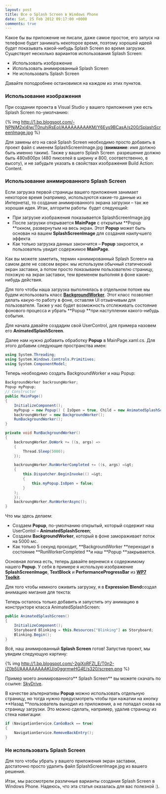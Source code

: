 ```yaml
---
layout: post
title: Все о Splash Screen в Windows Phone
date: Sat, 25 Feb 2012 09:17:00 +0000
comments: true
---
```




Какое бы вы приложение не писали, даже самое простое, его запуск на телефоне будет занимать некоторое время, поэтому хорошей идеей будет показывать какой-нибудь Splash Screen во время загрузки. Существует несколько вариантов использования Splash Screen:


* Использовать изображение
* Использовать анимированный Splash Screen
* Не использовать Splash Screen


Давайте поподробнее остановимся на каждом из этих пунктов.

<!--more--> 


### Использование изображения 

При создании проекта в Visual Studio у вашего приложения уже есть Splash Screen по-умолчанию:

{% img http://1.bp.blogspot.com/-NPNjM2xI4Iw/T0nuhjRsEoI/AAAAAAAAAKM/Y6Eys9BCasA/s200/SplashScreenImage.jpg %}

Для замены его на свой Splash Screen необходимо просто добавить в проект файл с именем SplashScreenImage.jpg (**внимание**: имя должно быть именно таким). Также у вашего Splash Screen  разрешение должно быть 480х800px (480 пикселей в ширину и 800, соответственно, в высоту), и не забудьте указать в свойствах изображения Build Action: Content.

### Использование анимированного Splash Screen

Если загрузка первой страницы вашего приложения занимает некоторое время (например, используются какие-то данные из Интернета), то создание анимированного экрана загрузки – так же хорошая идея. Итак, алгоритм работы  будет следующий:


* При загрузке изображения показывается SplashScreenImage.jpg 
* После загрузки открывается **MainPage** с открытым **Popup **окном, развернутым на весь экран. Этот **Popup** может быть основан на вашем **SplashScreenImage** для создания наилучшего эффекта
* Как только загрузка данных закончится – **Popup** закроется, и пользователь увидит содержимое **MainPage**.


Как вы можете заметить, термин «анимированный Splash Screen» на самом деле не совсем верен: мы используем обычный статический экран заставки, а потом просто показываем пользователю страницу, похожую на экран заставки, тем временем выполняя в фоне какие-нибудь действия.

Для того чтобы наша загрузка выполнялась в отдельном потоке мы будем использовать класс [**BackgroundWorker**](http://msdn.microsoft.com/en-us/library/system.componentmodel.backgroundworker.aspx). Этот класс позволяет делать какую-то работу в фоне, оставляя UI отзывчивым для пользователя. Также у нас будет возможность отслеживать состояние фонового процесса и убрать **Popup **при наступлении какого-нибудь события.

Для начала давайте создадим свой UserControl, для примера назовем его **AnimatedSplashScreen**.

Далее нам нужно добавить обработку **Popup** в MainPage.xaml.cs. Для этого добавим следующие пространства имен:

``` csharp
using System.Threading;
using System.Windows.Controls.Primitives;
using System.ComponentModel;
```

Теперь необходимо создать BackgroundWorker и наш Popup:

``` csharp
BackgroundWorker backroungWorker;
Popup myPopup;
// Constructor
public MainPage()
{
    InitializeComponent();
    myPopup = new Popup() { IsOpen = true, Child = new AnimatedSplashScreen() };
    backroungWorker = new BackgroundWorker();
    RunBackgroundWorker();
}

private void RunBackgroundWorker()
{
    backroungWorker.DoWork += ((s, args) =>
    {
        Thread.Sleep(5000);
    });

    backroungWorker.RunWorkerCompleted += ((s, args) =&gt;
    {
        this.Dispatcher.BeginInvoke(() =&gt;
        {
            this.myPopup.IsOpen = false;
        }
    );
    });
    backroungWorker.RunWorkerAsync();
}
```

Что мы здесь делаем:

* Создаем **Popup**, по-умолчанию открытый, который содержит наш UserContol – **AnimatedSplashScreen**;
* Создаем **BackgroundWorker**, который в фоне замораживает поток на 5000 мс.
* Как только 5 секунд проходит, **BackgroundWorker **переходит в состояние **RunWorkerCompleted **и наш **Popup **закрывается.

Основная логика есть, теперь давайте вернемся к содержимому нашего **Popup**. У себя в примере я использую изображение **SplashScreenImage**, **TextBlock** и **PerformanceProgressBar** из **[WP7 Toolkit](http://silverlight.codeplex.com/releases/view/75888)**.



Для того чтобы немного оживить загрузку, я в **Expression Blend**создал анимацию мигания для текста:



Теперь осталось только добавить и запустить эту анимацию в конструкторе класса AnimatedSplashScreen:

``` csharp
public AnimatedSplashScreen()
{
    InitializeComponent();
    Storyboard Blinking = this.Resources["Blinking"] as Storyboard;
    Blinking.Begin();
}
```
Всё, наш анимированный **Splash Screen** готов! Запустив проект, мы увидим следующую картину:


{% img http://1.bp.blogspot.com/-2gjXoRFZl_E/T0n2-jZ0b5I/AAAAAAAAAKU/q0ggrmwHG4E/s320/screen.png %}

Пример моего анимированного** Splash Screen** вы можете скачать по ссылке: [SkyDrive](https://skydrive.live.com/redir.aspx?cid=a2567e038f37be43&amp;resid=A2567E038F37BE43!512&amp;parid=A2567E038F37BE43!463).



В качестве альтернативы **Popup** можно использовать отдельную страницу, но тогда нужно предусмотреть чтобы при нажатии на кнопку **Назад **пользователь выходил из приложения, а не попадал снова на страницу загрузки. Это можно сделать, например, удалив страницу из стека навигации:

``` csharp
if (NavigationService.CanGoBack == true)
{
    NavigationService.RemoveBackEntry();
}
```

### Не использовать Splash Screen 

Для того чтобы убрать у вашего приложения экран заставки, достаточно просто удалить файл SplashScreenImage.jpg из вашего решения.

Итак, мы рассмотрели различные варианты создания Splash Screen в Windows Phone. Надеюсь, что эта статья оказалась для вас полезной :).


